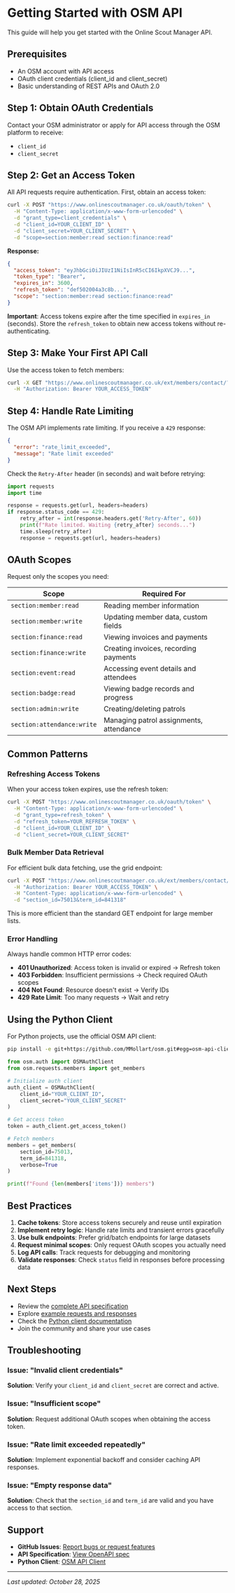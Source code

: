 # Getting Started with OSM API

This guide will help you get started with the Online Scout Manager API.

## Prerequisites

- An OSM account with API access
- OAuth client credentials (client_id and client_secret)
- Basic understanding of REST APIs and OAuth 2.0

## Step 1: Obtain OAuth Credentials

Contact your OSM administrator or apply for API access through the OSM platform to receive:
- `client_id`
- `client_secret`

## Step 2: Get an Access Token

All API requests require authentication. First, obtain an access token:

```bash
curl -X POST "https://www.onlinescoutmanager.co.uk/oauth/token" \
  -H "Content-Type: application/x-www-form-urlencoded" \
  -d "grant_type=client_credentials" \
  -d "client_id=YOUR_CLIENT_ID" \
  -d "client_secret=YOUR_CLIENT_SECRET" \
  -d "scope=section:member:read section:finance:read"
```

**Response:**
```json
{
  "access_token": "eyJhbGciOiJIUzI1NiIsInR5cCI6IkpXVCJ9...",
  "token_type": "Bearer",
  "expires_in": 3600,
  "refresh_token": "def502004a3c8b...",
  "scope": "section:member:read section:finance:read"
}
```

**Important**: Access tokens expire after the time specified in `expires_in` (seconds). Store the `refresh_token` to obtain new access tokens without re-authenticating.

## Step 3: Make Your First API Call

Use the access token to fetch members:

```bash
curl -X GET "https://www.onlinescoutmanager.co.uk/ext/members/contact/?action=getListOfMembers&sectionid=75013&termid=841318" \
  -H "Authorization: Bearer YOUR_ACCESS_TOKEN"
```

## Step 4: Handle Rate Limiting

The OSM API implements rate limiting. If you receive a `429` response:

```json
{
  "error": "rate_limit_exceeded",
  "message": "Rate limit exceeded"
}
```

Check the `Retry-After` header (in seconds) and wait before retrying:

```python
import requests
import time

response = requests.get(url, headers=headers)
if response.status_code == 429:
    retry_after = int(response.headers.get('Retry-After', 60))
    print(f"Rate limited. Waiting {retry_after} seconds...")
    time.sleep(retry_after)
    response = requests.get(url, headers=headers)
```

## OAuth Scopes

Request only the scopes you need:

| Scope | Required For |
|-------|-------------|
| `section:member:read` | Reading member information |
| `section:member:write` | Updating member data, custom fields |
| `section:finance:read` | Viewing invoices and payments |
| `section:finance:write` | Creating invoices, recording payments |
| `section:event:read` | Accessing event details and attendees |
| `section:badge:read` | Viewing badge records and progress |
| `section:admin:write` | Creating/deleting patrols |
| `section:attendance:write` | Managing patrol assignments, attendance |

## Common Patterns

### Refreshing Access Tokens

When your access token expires, use the refresh token:

```bash
curl -X POST "https://www.onlinescoutmanager.co.uk/oauth/token" \
  -H "Content-Type: application/x-www-form-urlencoded" \
  -d "grant_type=refresh_token" \
  -d "refresh_token=YOUR_REFRESH_TOKEN" \
  -d "client_id=YOUR_CLIENT_ID" \
  -d "client_secret=YOUR_CLIENT_SECRET"
```

### Bulk Member Data Retrieval

For efficient bulk data fetching, use the grid endpoint:

```bash
curl -X POST "https://www.onlinescoutmanager.co.uk/ext/members/contact/grid/?action=getMembers" \
  -H "Authorization: Bearer YOUR_ACCESS_TOKEN" \
  -H "Content-Type: application/x-www-form-urlencoded" \
  -d "section_id=75013&term_id=841318"
```

This is more efficient than the standard GET endpoint for large member lists.

### Error Handling

Always handle common HTTP error codes:

- **401 Unauthorized**: Access token is invalid or expired → Refresh token
- **403 Forbidden**: Insufficient permissions → Check required OAuth scopes
- **404 Not Found**: Resource doesn't exist → Verify IDs
- **429 Rate Limit**: Too many requests → Wait and retry

## Using the Python Client

For Python projects, use the official OSM API client:

```bash
pip install -e git+https://github.com/MMollart/osm.git#egg=osm-api-client
```

```python
from osm.auth import OSMAuthClient
from osm.requests.members import get_members

# Initialize auth client
auth_client = OSMAuthClient(
    client_id="YOUR_CLIENT_ID",
    client_secret="YOUR_CLIENT_SECRET"
)

# Get access token
token = auth_client.get_access_token()

# Fetch members
members = get_members(
    section_id=75013,
    term_id=841318,
    verbose=True
)

print(f"Found {len(members['items'])} members")
```

## Best Practices

1. **Cache tokens**: Store access tokens securely and reuse until expiration
2. **Implement retry logic**: Handle rate limits and transient errors gracefully
3. **Use bulk endpoints**: Prefer grid/batch endpoints for large datasets
4. **Request minimal scopes**: Only request OAuth scopes you actually need
5. **Log API calls**: Track requests for debugging and monitoring
6. **Validate responses**: Check `status` field in responses before processing data

## Next Steps

- Review the [complete API specification](../api-specs/osm-api.yaml)
- Explore [example requests and responses](../examples/osm-api-examples.md)
- Check the [Python client documentation](https://github.com/MMollart/osm)
- Join the community and share your use cases

## Troubleshooting

### Issue: "Invalid client credentials"

**Solution**: Verify your `client_id` and `client_secret` are correct and active.

### Issue: "Insufficient scope"

**Solution**: Request additional OAuth scopes when obtaining the access token.

### Issue: "Rate limit exceeded repeatedly"

**Solution**: Implement exponential backoff and consider caching API responses.

### Issue: "Empty response data"

**Solution**: Check that the `section_id` and `term_id` are valid and you have access to that section.

## Support

- **GitHub Issues**: [Report bugs or request features](https://github.com/MMollart/API-Documentation/issues)
- **API Specification**: [View OpenAPI spec](../api-specs/osm-api.yaml)
- **Python Client**: [OSM API Client](https://github.com/MMollart/osm)

---

*Last updated: October 28, 2025*
